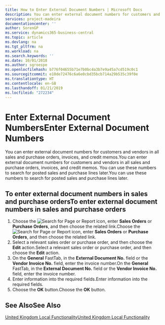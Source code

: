 ```yaml
---
title: How to Enter External Document Numbers | Microsoft Docs
description: You can enter external document numbers for customers and vendors in all sales and purchase orders, invoices, and credit memos. You can use these numbers to search for posted sales and purchase lines later.
services: project-madeira
documentationcenter: ''
author: SorenGP
ms.service: dynamics365-business-central
ms.topic: article
ms.devlang: na
ms.tgt_pltfrm: na
ms.workload: na
ms.search.keywords: ''
ms.date: 10/01/2018
ms.author: sgroespe
ms.openlocfilehash: b776f04655b71e7b0bc4a3b7e9a45a7cd519c0c1
ms.sourcegitcommit: e10de72476c6a6e0cbd35bcb714a29b535c39f0e
ms.translationtype: HT
ms.contentlocale: en-GB
ms.lasthandoff: 01/21/2019
ms.locfileid: "272234"
---
```

# <a name="enter-external-document-numbers"></a><span data-ttu-id="05896-104">Enter External Document Numbers</span><span class="sxs-lookup"><span data-stu-id="05896-104">Enter External Document Numbers</span></span>
<span data-ttu-id="05896-105">You can enter external document numbers for customers and vendors in all sales and purchase orders, invoices, and credit memos.</span><span class="sxs-lookup"><span data-stu-id="05896-105">You can enter external document numbers for customers and vendors in all sales and purchase orders, invoices, and credit memos.</span></span> <span data-ttu-id="05896-106">You can use these numbers to search for posted sales and purchase lines later.</span><span class="sxs-lookup"><span data-stu-id="05896-106">You can use these numbers to search for posted sales and purchase lines later.</span></span>  

## <a name="to-enter-external-document-numbers-in-sales-and-purchase-orders"></a><span data-ttu-id="05896-107">To enter external document numbers in sales and purchase orders</span><span class="sxs-lookup"><span data-stu-id="05896-107">To enter external document numbers in sales and purchase orders</span></span>  

1.  <span data-ttu-id="05896-108">Choose the ![Search for Page or Report](../../media/ui-search/search_small.png "Search for Page or Report icon") icon, enter **Sales Orders** or **Purchase Orders**, and then choose the related link.</span><span class="sxs-lookup"><span data-stu-id="05896-108">Choose the ![Search for Page or Report](../../media/ui-search/search_small.png "Search for Page or Report icon") icon, enter **Sales Orders** or **Purchase Orders**, and then choose the related link.</span></span>  
2.  <span data-ttu-id="05896-109">Select a relevant sales order or purchase order, and then choose the **Edit** action.</span><span class="sxs-lookup"><span data-stu-id="05896-109">Select a relevant sales order or purchase order, and then choose the **Edit** action.</span></span>  
3.  <span data-ttu-id="05896-110">On the **General** FastTab, in the **External Document No.** field or the **Vendor Invoice No.** field, enter the invoice number.</span><span class="sxs-lookup"><span data-stu-id="05896-110">On the **General** FastTab, in the **External Document No.** field or the **Vendor Invoice No.** field, enter the invoice number.</span></span>  
4.  <span data-ttu-id="05896-111">Enter information into the required fields.</span><span class="sxs-lookup"><span data-stu-id="05896-111">Enter information into the required fields.</span></span>  
5.  <span data-ttu-id="05896-112">Choose the **OK** button.</span><span class="sxs-lookup"><span data-stu-id="05896-112">Choose the **OK** button.</span></span>  

## <a name="see-also"></a><span data-ttu-id="05896-113">See Also</span><span class="sxs-lookup"><span data-stu-id="05896-113">See Also</span></span>  
 [<span data-ttu-id="05896-114">United Kingdom Local Functionality</span><span class="sxs-lookup"><span data-stu-id="05896-114">United Kingdom Local Functionality</span></span>](united-kingdom-local-functionality.md)
